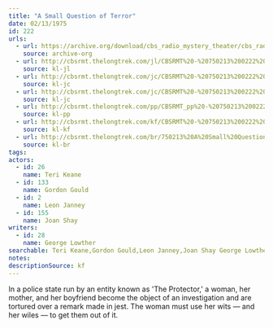 ```yaml
---
title: "A Small Question of Terror"
date: 02/13/1975
id: 222
urls: 
  - url: https://archive.org/download/cbs_radio_mystery_theater/cbs_radio_mystery_theater-0201-0250.zip/cbs_radio_mystery_theater-0201-0250%2Fcbsrmt_0222_a_small_question_of_terror.mp3
    source: archive-org
  - url: http://cbsrmt.thelongtrek.com/jl/CBSRMT%20-%20750213%200222%20A%20Small%20Question%20Of%20Terror_jl.mp3
    source: kl-jl
  - url: http://cbsrmt.thelongtrek.com/jc/CBSRMT%20-%20750213%200222%20Small%20Question%20Of%20Terror%20vbr%20fb2_jc.mp3
    source: kl-jc
  - url: http://cbsrmt.thelongtrek.com/jc/CBSRMT%20-%20750213%200222%20Small%20Question%20Of%20Terror%20vbr%20kb%20buzz%20-intro_jc.mp3
    source: kl-jc
  - url: http://cbsrmt.thelongtrek.com/pp/CBSRMT_pp%20-%20750213%200222%20A%20Small%20Question%20of%20Terror.mp3
    source: kl-pp
  - url: http://cbsrmt.thelongtrek.com/kf/CBSRMT%20-%20750213%200222%20A%20Small%20Question%20Of%20Terror_kf.mp3
    source: kl-kf
  - url: http://cbsrmt.thelongtrek.com/br/750213%20A%20Small%20Question%20Of%20Terror-WOR.mp3
    source: kl-br
tags: 
actors:  
  - id: 26
    name: Teri Keane  
  - id: 133
    name: Gordon Gould  
  - id: 2
    name: Leon Janney  
  - id: 155
    name: Joan Shay
writers:  
  - id: 28
    name: George Lowther
searchable: Teri Keane,Gordon Gould,Leon Janney,Joan Shay George Lowther
notes: 
descriptionSource: kf
---
```

In a police state run by an entity known as 'The Protector,' a woman, her mother, and her boyfriend become the object of an investigation and are tortured over a remark made in jest. The woman must use her wits — and her wiles — to get them out of it.